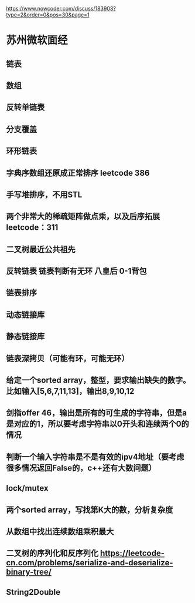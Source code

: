 https://www.nowcoder.com/discuss/183903?type=2&order=0&pos=30&page=1

# 苏州微软面经
## 链表 
## 数组
## 反转单链表
## 分支覆盖
## 环形链表
## 字典序数组还原成正常排序 leetcode 386
## 手写堆排序，不用STL
## 两个非常大的稀疏矩阵做点乘，以及后序拓展  leetcode：311 
## 二叉树最近公共祖先
## 反转链表  链表判断有无环  八皇后  0-1背包
## 链表排序
## 动态链接库
## 静态链接库
## 链表深拷贝（可能有环，可能无环）
## 给定一个sorted array，整型，要求输出缺失的数字。比如输入[5,6,7,11,13]，输出8,9,10,12
## 剑指offer 46，输出是所有的可生成的字符串，但是a是对应的1，所以要考虑字符串以0开头和连续两个0的情况
## 判断一个输入字符串是不是有效的ipv4地址（要考虑很多情况返回False的，c++还有大数问题）
## lock/mutex
## 两个sorted array，写找第K大的数，分析复杂度
## 从数组中找出连续数组乘积最大
## 二叉树的序列化和反序列化 https://leetcode-cn.com/problems/serialize-and-deserialize-binary-tree/
## String2Double

